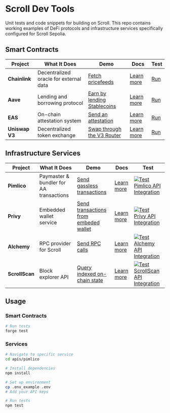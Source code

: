 # Scroll Dev Tools

Unit tests and code snippets for building on Scroll. This repo contains working examples of DeFi protocols and infrastructure services specifically configured for Scroll Sepolia.

## Smart Contracts

| Project      | What It Does                           | Demo | Docs | Test |
|----------------|--------------------------------------------|--------|--------|---------|
| **Chainlink**   | Decentralized oracle for external data    | [Fetch pricefeeds](https://github.com/Turupawn/scroll-tools-tests/blob/master/src/Chainlink.sol) | [Learn more](https://docs.chain.link/data-feeds/price-feeds/addresses?page=1&testnetPage=1&network=scroll) | [Run](https://github.com/Turupawn/scroll-tools-tests/blob/master/test/Chainlink.t.sol)
| **Aave**        | Lending and borrowing protocol            | [Earn by lending Stablecoins](https://github.com/Turupawn/scroll-tools-tests/blob/master/src/Aave.sol) | [Learn more](https://aave.com/docs) | [Run](https://github.com/Turupawn/scroll-tools-tests/blob/master/test/Aave.t.sol)
| **EAS**         | On-chain attestation system               | [Send an attestation](https://github.com/Turupawn/scroll-tools-tests/blob/master/src/EAS.sol)| [Learn more](https://easscan.org/docs) | [Run](https://github.com/Turupawn/scroll-tools-tests/blob/master/test/EAS.t.sol)
| **Uniswap V3**  | Decentralized token exchange              | [Swap through the V3 Router](https://github.com/Turupawn/scroll-tools-tests/blob/master/src/UniV3.sol) | [Learn more](https://docs.uniswap.org/contracts/v3/overview) | [Run](https://github.com/Turupawn/scroll-tools-tests/blob/master/test/UniV3.t.sol)

## Infrastructure Services

| Project      | What It Does                                | Demo | Docs | Test |
|----------------|--------------------------------------------------|--------|--------|---------|
| **Pimlico**     | Paymaster & bundler for AA transactions         | [Send gassless transactions](https://github.com/Turupawn/scroll-tools-tests/blob/master/apis/pimlico/index.ts) | [Learn more](https://docs.pimlico.io/) | [![Test Pimlico API Integration](https://github.com/Turupawn/scroll-tools-tests/actions/workflows/test-pimlico-api.yml/badge.svg)](https://github.com/Turupawn/scroll-tools-tests/actions/workflows/test-pimlico-api.yml)
| **Privy**       | Embedded wallet service | [Send transactions from embeded wallet](https://github.com/Turupawn/scroll-tools-tests/blob/master/apis/privy/index.ts) | [Learn more](https://docs.privy.io/) | [![Test Privy API Integration](https://github.com/Turupawn/scroll-tools-tests/actions/workflows/test-privy-api.yml/badge.svg)](https://github.com/Turupawn/scroll-tools-tests/actions/workflows/test-privy-api.yml)
| **Alchemy**     | RPC provider for Scroll                        | [Send RPC calls](https://github.com/Turupawn/scroll-tools-tests/blob/master/apis/alchemy/index.ts) | [Learn more](https://docs.alchemy.com/) | [![Test Alchemy API Integration](https://github.com/Turupawn/scroll-tools-tests/actions/workflows/test-alchemy-api.yml/badge.svg)](https://github.com/Turupawn/scroll-tools-tests/actions/workflows/test-alchemy-api.yml)
| **ScrollScan**  | Block explorer API                            | [Query indexed on-chain state](https://github.com/Turupawn/scroll-tools-tests/blob/master/apis/scrollscan/index.ts) | [Learn more](https://scrollscan.com/) | [![Test ScrollScan API Integration](https://github.com/Turupawn/scroll-tools-tests/actions/workflows/test-scrollscan-api.yml/badge.svg)](https://github.com/Turupawn/scroll-tools-tests/actions/workflows/test-scrollscan-api.yml)

## Usage

### Smart Contracts
```bash
# Run tests
forge test
```

### Services
```bash
# Navigate to specific service
cd apis/pimlico

# Install dependencies
npm install

# Set up environment
cp .env_example .env
# Add your API keys

# Run tests
npm test
```
